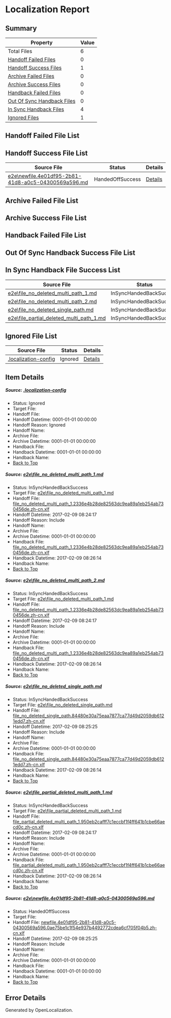 # <a name='report-top'></a> Localization Report

## Summary
 Property | Value 
 -------- | ----- 
 Total Files | 6
[ Handoff Failed Files ](#handoff-failed-list)| 0
[ Handoff Success Files ](#handoff-success-list)| 1
[ Archive Failed Files ](#archive-failed-list)| 0
[ Archive Success Files ](#archive-success-list)| 0
[ Handback Failed Files ](#handback-failed-list)| 0
[ Out Of Sync Handback Files ](#outofsync-handback-success-list)| 0
[ In Sync Handback Files ](#insync-handback-success-list)| 4
[ Ignored Files ](#ignored-list)| 1

## <a name='handoff-failed-list'></a> Handoff Failed File List

## <a name='handoff-success-list'></a> Handoff Success File List
 Source File | Status | Details 
 ----------- | ------ | ------- 
 [e2e\newfile.4e01df95-2b81-41d8-a0c5-04300569a596.md](https://github.com/OpenLocalizationTestOrg/ol-test0/blob/fba2744583c24b0f91319aac6ec16ac6dc0db001/e2e/newfile.4e01df95-2b81-41d8-a0c5-04300569a596.md) | HandedOffSuccess | [Details](#fe7e8951de4c9218b05407fccd9dc3255c1ff9285)

## <a name='archive-failed-list'></a> Archive Failed File List

## <a name='archive-success-list'></a> Archive Success File List

## <a name='handback-failed-list'></a> Handback Failed File List

## <a name='outofsync-handback-success-list'></a> Out Of Sync Handback Success File List

## <a name='insync-handback-success-list'></a> In Sync Handback File Success List
 Source File | Status | Details 
 ----------- | ------ | ------- 
 [e2e\file_no_deleted_multi_path_1.md](https://github.com/OpenLocalizationTestOrg/ol-test0/blob/c9bfe7bde2532cbea7599dd84f69098e61cb494b/e2e/file_no_deleted_multi_path_1.md) | InSyncHandedBackSuccess | [Details](#d0ea61234f6ec8d4602656abc61bef419a4fb0b81)
 [e2e\file_no_deleted_multi_path_2.md](https://github.com/OpenLocalizationTestOrg/ol-test0/blob/fba2744583c24b0f91319aac6ec16ac6dc0db001/e2e/file_no_deleted_multi_path_2.md) | InSyncHandedBackSuccess | [Details](#d0ea61234f6ec8d4602656abc61bef419a4fb0b82)
 [e2e\file_no_deleted_single_path.md](https://github.com/OpenLocalizationTestOrg/ol-test0/blob/fba2744583c24b0f91319aac6ec16ac6dc0db001/e2e/file_no_deleted_single_path.md) | InSyncHandedBackSuccess | [Details](#b4bb121a143ca0ba7b930c19db7daeb881c6420e3)
 [e2e\file_partial_deleted_multi_path_1.md](https://github.com/OpenLocalizationTestOrg/ol-test0/blob/c9bfe7bde2532cbea7599dd84f69098e61cb494b/e2e/file_partial_deleted_multi_path_1.md) | InSyncHandedBackSuccess | [Details](#430a7cebcfc9a3ce185e10c1cefb3a73e386c1b64)

## <a name='ignored-list'></a> Ignored File List
 Source File | Status | Details 
 ----------- | ------ | ------- 
 [.localization-config](https://github.com/OpenLocalizationTestOrg/ol-test0/blob/fba2744583c24b0f91319aac6ec16ac6dc0db001/.localization-config) | Ignored | [Details](#cb0632cf59c1387fc1742bfb9fa3c47f87e2e5c90)

## Item Details
##### <a name='cb0632cf59c1387fc1742bfb9fa3c47f87e2e5c90'></a> Source: [.localization-config](https://github.com/OpenLocalizationTestOrg/ol-test0/blob/fba2744583c24b0f91319aac6ec16ac6dc0db001/.localization-config)
* Status: Ignored
* Target File: 
* Handoff File: 
* Handoff Datetime: 0001-01-01 00:00:00
* Handoff Reason: Ignored
* Handoff Name: 
* Archive File: 
* Archive Datetime: 0001-01-01 00:00:00
* Handback File: 
* Handback Datetime: 0001-01-01 00:00:00
* Handback Name: 
* [Back to Top](#report-top)

##### <a name='d0ea61234f6ec8d4602656abc61bef419a4fb0b81'></a> Source: [e2e\file_no_deleted_multi_path_1.md](https://github.com/OpenLocalizationTestOrg/ol-test0/blob/c9bfe7bde2532cbea7599dd84f69098e61cb494b/e2e/file_no_deleted_multi_path_1.md)
* Status: InSyncHandedBackSuccess
* Target File: [e2e\file_no_deleted_multi_path_1.md](https://github.com/OpenLocalizationTestOrg/ol-test0-zhcn/blob/085805b3cf35d09841249ea5d89c70e2f8fb4647/e2e/file_no_deleted_multi_path_1.md)
* Handoff File: [file_no_deleted_multi_path_1.2336e4b28de82563dc9ea89a1eb254ab730456de.zh-cn.xlf](https://github.com/OpenLocalizationTestOrg/ol-test0-handoff/blob/351b04e24c49bfb23bb94d0e6c8bcef7c5293832/ol-handoff/OpenLocalizationTestOrg/ol-test0-zhcn/shujia/mt/file_no_deleted_multi_path_1.2336e4b28de82563dc9ea89a1eb254ab730456de.zh-cn.xlf)
* Handoff Datetime: 2017-02-09 08:24:17
* Handoff Reason: Include
* Handoff Name: 
* Archive File: 
* Archive Datetime: 0001-01-01 00:00:00
* Handback File: [file_no_deleted_multi_path_1.2336e4b28de82563dc9ea89a1eb254ab730456de.zh-cn.xlf](https://github.com/OpenLocalizationTestOrg/ol-test0-handback/blob/a75703100073fb0b9ce346b5f6cda54adaeb5ef3/ol-handback/OpenLocalizationTestOrg/ol-test0-zhcn/shujia/mt/file_no_deleted_multi_path_1.2336e4b28de82563dc9ea89a1eb254ab730456de.zh-cn.xlf)
* Handback Datetime: 2017-02-09 08:26:14
* Handback Name: 
* [Back to Top](#report-top)

##### <a name='d0ea61234f6ec8d4602656abc61bef419a4fb0b82'></a> Source: [e2e\file_no_deleted_multi_path_2.md](https://github.com/OpenLocalizationTestOrg/ol-test0/blob/fba2744583c24b0f91319aac6ec16ac6dc0db001/e2e/file_no_deleted_multi_path_2.md)
* Status: InSyncHandedBackSuccess
* Target File: [e2e\file_no_deleted_multi_path_1.md](https://github.com/OpenLocalizationTestOrg/ol-test0-zhcn/blob/085805b3cf35d09841249ea5d89c70e2f8fb4647/e2e/file_no_deleted_multi_path_1.md)
* Handoff File: [file_no_deleted_multi_path_1.2336e4b28de82563dc9ea89a1eb254ab730456de.zh-cn.xlf](https://github.com/OpenLocalizationTestOrg/ol-test0-handoff/blob/351b04e24c49bfb23bb94d0e6c8bcef7c5293832/ol-handoff/OpenLocalizationTestOrg/ol-test0-zhcn/shujia/mt/file_no_deleted_multi_path_1.2336e4b28de82563dc9ea89a1eb254ab730456de.zh-cn.xlf)
* Handoff Datetime: 2017-02-09 08:24:17
* Handoff Reason: Include
* Handoff Name: 
* Archive File: 
* Archive Datetime: 0001-01-01 00:00:00
* Handback File: [file_no_deleted_multi_path_1.2336e4b28de82563dc9ea89a1eb254ab730456de.zh-cn.xlf](https://github.com/OpenLocalizationTestOrg/ol-test0-handback/blob/a75703100073fb0b9ce346b5f6cda54adaeb5ef3/ol-handback/OpenLocalizationTestOrg/ol-test0-zhcn/shujia/mt/file_no_deleted_multi_path_1.2336e4b28de82563dc9ea89a1eb254ab730456de.zh-cn.xlf)
* Handback Datetime: 2017-02-09 08:26:14
* Handback Name: 
* [Back to Top](#report-top)

##### <a name='b4bb121a143ca0ba7b930c19db7daeb881c6420e3'></a> Source: [e2e\file_no_deleted_single_path.md](https://github.com/OpenLocalizationTestOrg/ol-test0/blob/fba2744583c24b0f91319aac6ec16ac6dc0db001/e2e/file_no_deleted_single_path.md)
* Status: InSyncHandedBackSuccess
* Target File: [e2e\file_no_deleted_single_path.md](https://github.com/OpenLocalizationTestOrg/ol-test0-zhcn/blob/085805b3cf35d09841249ea5d89c70e2f8fb4647/e2e/file_no_deleted_single_path.md)
* Handoff File: [file_no_deleted_single_path.84480e30a75eaa7877ca77d49d2059db6121edd7.zh-cn.xlf](https://github.com/OpenLocalizationTestOrg/ol-test0-handoff/blob/80cf5b8ef2d6eaad67ef6cfbfbbea873a41c5c00/ol-handoff/OpenLocalizationTestOrg/ol-test0-zhcn/shujia/mt/file_no_deleted_single_path.84480e30a75eaa7877ca77d49d2059db6121edd7.zh-cn.xlf)
* Handoff Datetime: 2017-02-09 08:25:25
* Handoff Reason: Include
* Handoff Name: 
* Archive File: 
* Archive Datetime: 0001-01-01 00:00:00
* Handback File: [file_no_deleted_single_path.84480e30a75eaa7877ca77d49d2059db6121edd7.zh-cn.xlf](https://github.com/OpenLocalizationTestOrg/ol-test0-handback/blob/a75703100073fb0b9ce346b5f6cda54adaeb5ef3/ol-handback/OpenLocalizationTestOrg/ol-test0-zhcn/shujia/mt/file_no_deleted_single_path.84480e30a75eaa7877ca77d49d2059db6121edd7.zh-cn.xlf)
* Handback Datetime: 2017-02-09 08:26:14
* Handback Name: 
* [Back to Top](#report-top)

##### <a name='430a7cebcfc9a3ce185e10c1cefb3a73e386c1b64'></a> Source: [e2e\file_partial_deleted_multi_path_1.md](https://github.com/OpenLocalizationTestOrg/ol-test0/blob/c9bfe7bde2532cbea7599dd84f69098e61cb494b/e2e/file_partial_deleted_multi_path_1.md)
* Status: InSyncHandedBackSuccess
* Target File: [e2e\file_partial_deleted_multi_path_1.md](https://github.com/OpenLocalizationTestOrg/ol-test0-zhcn/blob/085805b3cf35d09841249ea5d89c70e2f8fb4647/e2e/file_partial_deleted_multi_path_1.md)
* Handoff File: [file_partial_deleted_multi_path_1.950eb2cafff7c1eccbf1f4ff641b1cbe66aecd0c.zh-cn.xlf](https://github.com/OpenLocalizationTestOrg/ol-test0-handoff/blob/351b04e24c49bfb23bb94d0e6c8bcef7c5293832/ol-handoff/OpenLocalizationTestOrg/ol-test0-zhcn/shujia/mt/file_partial_deleted_multi_path_1.950eb2cafff7c1eccbf1f4ff641b1cbe66aecd0c.zh-cn.xlf)
* Handoff Datetime: 2017-02-09 08:24:17
* Handoff Reason: Include
* Handoff Name: 
* Archive File: 
* Archive Datetime: 0001-01-01 00:00:00
* Handback File: [file_partial_deleted_multi_path_1.950eb2cafff7c1eccbf1f4ff641b1cbe66aecd0c.zh-cn.xlf](https://github.com/OpenLocalizationTestOrg/ol-test0-handback/blob/a75703100073fb0b9ce346b5f6cda54adaeb5ef3/ol-handback/OpenLocalizationTestOrg/ol-test0-zhcn/shujia/mt/file_partial_deleted_multi_path_1.950eb2cafff7c1eccbf1f4ff641b1cbe66aecd0c.zh-cn.xlf)
* Handback Datetime: 2017-02-09 08:26:14
* Handback Name: 
* [Back to Top](#report-top)

##### <a name='fe7e8951de4c9218b05407fccd9dc3255c1ff9285'></a> Source: [e2e\newfile.4e01df95-2b81-41d8-a0c5-04300569a596.md](https://github.com/OpenLocalizationTestOrg/ol-test0/blob/fba2744583c24b0f91319aac6ec16ac6dc0db001/e2e/newfile.4e01df95-2b81-41d8-a0c5-04300569a596.md)
* Status: HandedOffSuccess
* Target File: 
* Handoff File: [newfile.4e01df95-2b81-41d8-a0c5-04300569a596.0ae75be1c1f54e937b4492772cdea6cf705f04b5.zh-cn.xlf](https://github.com/OpenLocalizationTestOrg/ol-test0-handoff/blob/80cf5b8ef2d6eaad67ef6cfbfbbea873a41c5c00/ol-handoff/OpenLocalizationTestOrg/ol-test0-zhcn/shujia/mt/newfile.4e01df95-2b81-41d8-a0c5-04300569a596.0ae75be1c1f54e937b4492772cdea6cf705f04b5.zh-cn.xlf)
* Handoff Datetime: 2017-02-09 08:25:25
* Handoff Reason: Include
* Handoff Name: 
* Archive File: 
* Archive Datetime: 0001-01-01 00:00:00
* Handback File: 
* Handback Datetime: 0001-01-01 00:00:00
* Handback Name: 
* [Back to Top](#report-top)


## Error Details

Generated by OpenLocalization.
